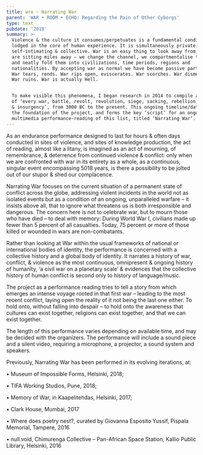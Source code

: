 ```yaml
---
title: wre ~ Narrating War
parent: 'WAR • ROOM • ECHO: Regarding the Pain of Other Cyborgs'
type: text
pubdate: '2018'
summary: >-
  Violence & the culture it consumes/perpetuates is a fundamental condition
  lodged in the core of human experience. It is simultaneously private, public,
  self-intimating & collective. War is an easy thing to look away from, if we
  are sitting miles away – we change the channel, we compartmentalise them, sort
  and neatly fold them into civilizations, time periods, regions and
  nationalities. By accepting war as normal we have become passive participants.
  War tears, rends. War rips open, eviscerates. War scorches. War dismembers.
  War ruins. War is actually Hell.


  To make visible this phenomena, I began research in 2014 to compile a timeline
  of ‘every war, battle, revolt, revolution, siege, sacking, rebellion, bombing
  & insurgency’, from 3000 BC to the present. This ongoing timeline/database is
  the foundation of the project, and forms the key ‘script’ for an ongoing
  multimedia performance-reading of this list, titled ‘Narrating War’.
---
```

As an endurance performance designed to last for hours & often days conducted in sites of violence, and sites of knowledge production, the act of reading, almost like a litany, is imagined as an act of mourning, of remembrance, & deterrence from continued violence & conflict: only when we are confronted with war in its entirety as a whole, as a continuous, singular event encompassing 5018 years, is there a possibility to be jolted out of our stupor & shed our complacence.

Narrating War focuses on the current situation of a permanent state of conflict across the globe, addressing violent incidents in the world not as isolated events but as a condition of an ongoing, unparalleled warfare – it insists above all, that to ignore what threatens us is both irresponsible and dangerous. The concern here is not to celebrate war, but to mourn those who have died – to deal with memory: During World War I, civilians made up fewer than 5 percent of all casualties. Today, 75 percent or more of those killed or wounded in wars are non-combatants.

Rather than looking at War within the usual frameworks of national or international bodies of identity, the performance is concerned with a collective history and a global body of identity. It narrates a history of war, conflict, & violence as the most continuous, omnipresent & ongoing history of humanity, ‘a civil war on a planetary scale’ & evidences that the collective history of human conflict is second only to history of language/music.

The project as a performance reading tries to tell a story from which emerges an intense voyage rooted in that first war – leading to the most recent conflict, laying open the reality of it not being the last one either. To hold onto, without falling into despair – to hold onto the awareness that cultures can exist together, religions can exist together, and that we can exist together.

The length of this performance varies depending on available time, and may be decided with the organizers. The performance will include a sound piece and a silent video, requiring a microphone, a projector, a sound system and speakers.





Previously, Narrating War has been performed in its evolving iterations, at:

•	Museum of Impossible Forms, Helsinki, 2018;

•	TIFA Working Studios, Pune, 2018;

•	Memory of War, in Kaapelitehdas, Helsinki, 2017;

•	Clark House, Mumbai, 2017

•	Where does poetry nest?, curated by Giovanna Esposito Yussif, Pispala Memorial, Tampere, 2016

•	null.void, Chimurenga Collective – Pan-African Space Station, Kallio Public Library, Helsinki, 2016
